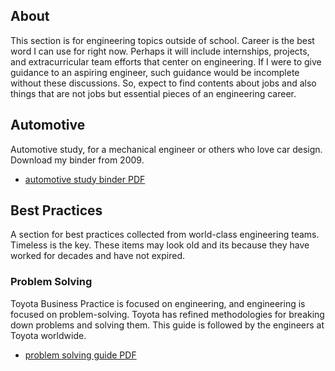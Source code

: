 ## About
This section is for engineering topics outside of school.  Career is the best word I can use for right now.  Perhaps it will include internships, projects, and extracurricular team efforts that center on engineering.  If I were to give guidance to an aspiring engineer, such guidance would be incomplete without these discussions.  So, expect to find contents about jobs and also things that are not jobs but essential pieces of an engineering career.

## Automotive
Automotive study, for a mechanical engineer or others who love car design.  Download my binder from 2009.

* [automotive study binder PDF](docs/2009_Automotive_Binder.pdf)

## Best Practices
A section for best practices collected from world-class engineering teams.  Timeless is the key.  These items may look old and its because they have worked for decades and have not expired.

### Problem Solving
Toyota Business Practice is focused on engineering, and engineering is focused on problem-solving.  Toyota has refined methodologies for breaking down problems and solving them.  This guide is followed by the engineers at Toyota worldwide.
* [problem solving guide PDF](docs/Toyota_Problem_Solving_Guide.pdf)
